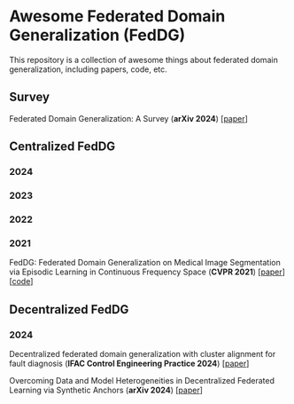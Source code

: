 # Awesome Federated Domain Generalization (FedDG)

This repository is a collection of awesome things about federated domain generalization, including papers, code, etc.

## Survey

Federated Domain Generalization: A Survey (**arXiv 2024**)  [[paper](https://arxiv.org/abs/2306.01334)]

## Centralized FedDG

### 2024

### 2023

### 2022

### 2021

FedDG: Federated Domain Generalization on Medical Image Segmentation via Episodic Learning in Continuous Frequency Space (**CVPR 2021**) [[paper](https://openaccess.thecvf.com/content/CVPR2021/papers/Liu_FedDG_Federated_Domain_Generalization_on_Medical_Image_Segmentation_via_Episodic_CVPR_2021_paper.pdf)] [[code](https://github.com/liuquande/FedDG-ELCFS)]


## Decentralized FedDG

### 2024

Decentralized federated domain generalization with cluster alignment for fault diagnosis (**IFAC Control Engineering Practice 2024**) [[paper](https://www.sciencedirect.com/science/article/abs/pii/S0967066124001114)]

Overcoming Data and Model Heterogeneities in Decentralized Federated Learning via Synthetic Anchors (**arXiv 2024**) [[paper](https://arxiv.org/pdf/2405.11525)]
